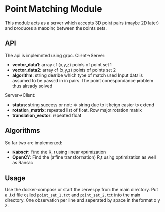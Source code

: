 # Point Matching Module

This module acts as a server which accepts 3D point pairs (maybe 2D later) and produces a mapping between the points sets.

## API

The api is implemnted using grpc.
Client->Server:

* **vector_data1**: array of (x,y,z) points of point set 1
* **vector_data2**: array of (x,y,z) points of points set 2
* **algorithm**: string desribe which type of match used
Input data is assumed to be passed in in pairs. The point correspondance problem
thus already solved

Server->Client:

* **status**: string success or not: => string due to it beign easier to extend
* **rotation_matrix**: repeated list of float. Row major rotation matrix
* **translation_vector**: repeated float

## Algorithms

So far two are implemented: 

* **Kabsch**: Find the R, t using linear optimization
* **OpenCV**: Find the (affine transformation) R,t using optimization as well as Ransac

## Usage

Use the docker-compose or start the server.py from the main directory.
Put a .txt file called `point_set_1.txt` and `point_set_2.txt` into the main directory. One observation per line and seperated by space in the format x y z.

